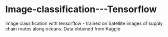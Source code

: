 # Image-classification---Tensorflow

Image classification with tensorflow - trained on Satellite images of supply chain routes along oceans. Data obtained from Kaggle
